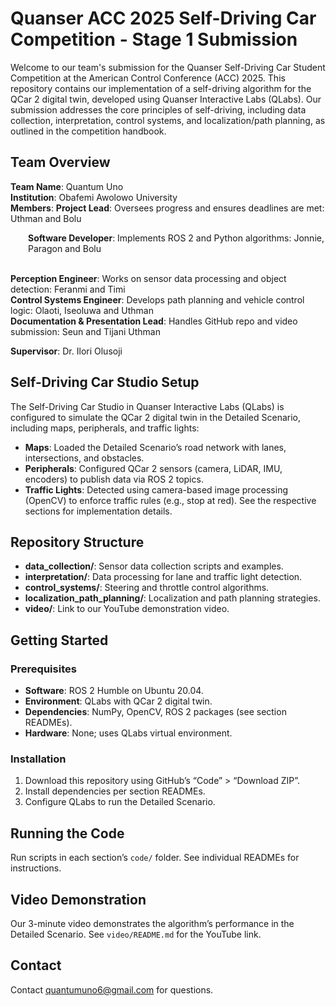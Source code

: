 # Quanser ACC 2025 Self-Driving Car Competition - Stage 1 Submission

  Welcome to our team's submission for the Quanser Self-Driving Car Student Competition at the American Control Conference (ACC) 2025. This repository contains our implementation of a self-driving algorithm for the QCar 2 digital twin, developed using Quanser Interactive Labs (QLabs). Our submission addresses the core principles of self-driving, including data collection, interpretation, control systems, and localization/path planning, as outlined in the competition handbook.

  ## Team Overview
  **Team Name**: Quantum Uno  
  **Institution**: Obafemi Awolowo University  
  **Members**: **Project Lead**: Oversees progress and ensures deadlines are met: Uthman and Bolu <br/>
               <p style="padding-left: 2em;">**Software Developer**: Implements ROS 2 and Python algorithms: Jonnie, Paragon and Bolu</p><br/>
               **Perception Engineer**: Works on sensor data processing and object detection: Feranmi and Timi<br/>
               **Control Systems Engineer**: Develops path planning and vehicle control logic: Olaoti, Iseoluwa and Uthman<br/>
               **Documentation & Presentation Lead**: Handles GitHub repo and video submission: Seun and Tijani Uthman<br/>

  **Supervisor**: Dr. Ilori Olusoji

  ## Self-Driving Car Studio Setup
  The Self-Driving Car Studio in Quanser Interactive Labs (QLabs) is configured to simulate the QCar 2 digital twin in the Detailed Scenario, including maps, peripherals, and traffic lights:
  - **Maps**: Loaded the Detailed Scenario’s road network with lanes, intersections, and obstacles.
  - **Peripherals**: Configured QCar 2 sensors (camera, LiDAR, IMU, encoders) to publish data via ROS 2 topics.
  - **Traffic Lights**: Detected using camera-based image processing (OpenCV) to enforce traffic rules (e.g., stop at red).
  See the respective sections for implementation details.

  ## Repository Structure
  - **data_collection/**: Sensor data collection scripts and examples.
  - **interpretation/**: Data processing for lane and traffic light detection.
  - **control_systems/**: Steering and throttle control algorithms.
  - **localization_path_planning/**: Localization and path planning strategies.
  - **video/**: Link to our YouTube demonstration video.

  ## Getting Started
  ### Prerequisites
  - **Software**: ROS 2 Humble on Ubuntu 20.04.
  - **Environment**: QLabs with QCar 2 digital twin.
  - **Dependencies**: NumPy, OpenCV, ROS 2 packages (see section READMEs).
  - **Hardware**: None; uses QLabs virtual environment.

  ### Installation
  1. Download this repository using GitHub’s “Code” > “Download ZIP”.
  2. Install dependencies per section READMEs.
  3. Configure QLabs to run the Detailed Scenario.

  ## Running the Code
  Run scripts in each section’s `code/` folder. See individual READMEs for instructions.

  ## Video Demonstration
  Our 3-minute video demonstrates the algorithm’s performance in the Detailed Scenario. See `video/README.md` for the YouTube link.

  ## Contact
  Contact quantumuno6@gmail.com for questions.

